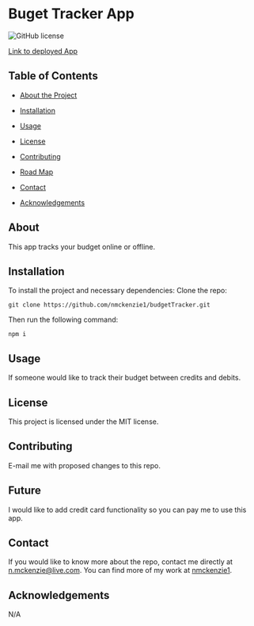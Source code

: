 # Buget Tracker App
  ![GitHub license](https://img.shields.io/badge/license-MIT-blue.svg)
  
   [Link to deployed App](https://polar-savannah-67025.herokuapp.com/)
  
  
  ## Table of Contents 
  * [About the Project](#about)
  
  * [Installation](#installation)
  
  * [Usage](#usage)
    
  * [License](#license)

  * [Contributing](#contributing)

  * [Road Map](#future)
  
  * [Contact](#contact)
  
  * [Acknowledgements](#acknowledgements)
  
  ## About
  
  This app tracks your budget online or offline.
  
  ## Installation
  
  To install the project and necessary dependencies:
  Clone the repo:
  ```
  git clone https://github.com/nmckenzie1/budgetTracker.git
  ```
  Then run the following command:
  ```
  npm i
  ```
  
  ## Usage
  
  If someone would like to track their budget between credits and debits.
  
  ## License
  
  This project is licensed under the MIT license.
    
  ## Contributing
  
  E-mail me with proposed changes to this repo.

  ## Future

  I would like to add credit card functionality so you can pay me to use this app.
  
  ## Contact
  
  If you would like to know more about the repo, contact me directly at n.mckenzie@live.com. You can find more of my work at [nmckenzie1](https://github.com/nmckenzie1/).

  ## Acknowledgements
  N/A
  
  
